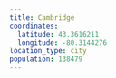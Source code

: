 ```yaml
---
title: Cambridge
coordinates:
  latitude: 43.3616211
  longitude: -80.3144276
location_type: city
population: 138479
---
```

